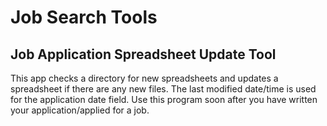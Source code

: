 # Job Search Tools

## Job Application Spreadsheet Update Tool
This app checks a directory for new spreadsheets and updates a spreadsheet if there are any new files.
The last modified date/time is used for the application date field. Use this program soon after you have written your application/applied for a job. 
